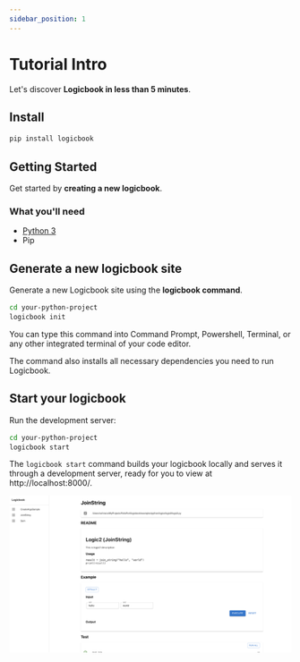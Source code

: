 ```yaml
---
sidebar_position: 1
---
```


# Tutorial Intro

Let's discover **Logicbook in less than 5 minutes**.

## Install
```bash
pip install logicbook
```

## Getting Started

Get started by **creating a new logicbook**.

### What you'll need

- [Python 3](https://www.python.org/downloads/) 
- Pip

## Generate a new logicbook site

Generate a new Logicbook site using the **logicbook command**.

```bash
cd your-python-project
logicbook init
```

You can type this command into Command Prompt, Powershell, Terminal, or any other integrated terminal of your code editor.

The command also installs all necessary dependencies you need to run Logicbook.

## Start your logicbook

Run the development server:

```bash
cd your-python-project
logicbook start
```

The `logicbook start` command builds your logicbook locally and serves it through a development server, ready for you to view at http://localhost:8000/.

![Docs Version Dropdown](/img/example.png)